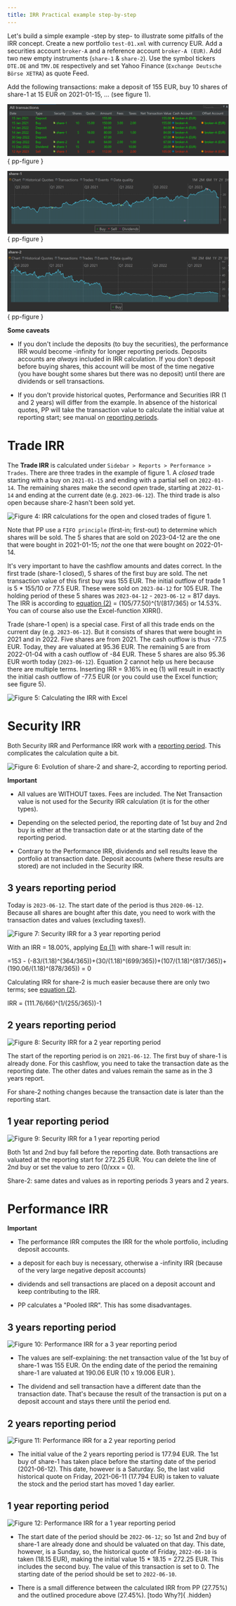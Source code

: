 ```yaml
---
title: IRR Practical example step-by-step
---
```

Let's build a simple example -step by step- to illustrate some pitfalls of the IRR concept. Create a new portfolio `test-01.xml` with currency EUR. Add a securities account `broker-A` and a reference account `broker-A (EUR)`. Add two new empty instruments (`share-1` & `share-2`). Use the symbol tickers `DTE.DE` and `TMV.DE` respectively and set Yahoo Finance (`Exchange Deutsche Börse XETRA`) as quote Feed.

Add the following transactions: make a deposit of 155 EUR, buy 10 shares of share-1 at 15 EUR on 2021-01-15, ... (see figure 1).

![Figure 1: overview of transactions - Deposit (3x), Buy (3x), Dividend, and partial Sell.](images/irr-example-transactions.png){ pp-figure } 


![Figure 2: graph of historical quotes and transactions of share 1](images/irr-example-share-1.png){ pp-figure }

![Figure 3: graph of historical quotes and transactions of share 2](images/irr-example-share-2.png){ pp-figure }


**Some caveats**

  + If you don't include the deposits (to buy the securities), the performance IRR would become -infinity for longer reporting periods. Deposits accounts are *always* included in IRR calculation. If you don't deposit before buying shares, this account will be most of the time negative (you have bought some shares but there was no deposit) until there are dividends or sell transactions.

  + If you don't provide historical quotes, Performance and Securities IRR (1 and 2 years) will differ from the example. In absence of the historical quotes, PP will take the transaction value to calculate the initial value at reporting start; see manual on [reporting periods](reporting-period.md).

# Trade IRR

The **Trade IRR** is calculated under `Sidebar > Reports > Performance > Trades`. There are three trades in the example of figure 1. A *closed* trade starting with a buy on `2021-01-15` and ending with a partial sell on `2022-01-14`. The remaining shares make the second *open* trade, starting at `2022-01-14` and ending at the current date (e.g. `2023-06-12`). The third trade is also open because share-2 hasn't been sold yet.

![Figure 4: IRR calculations for the open and closed trades of figure 1.](../images/irr-example-trade.png)

Note that PP use a `FIFO principle` (first-in; first-out) to determine which shares will be sold. The 5 shares that are sold on 2023-04-12 are the one that were bought in 2021-01-15; *not* the one that were bought on 2022-01-14.

It's very important to have the cashflow amounts and dates correct. In the first trade (share-1 closed), 5 shares of the first buy are sold. The net transaction value of this first buy was 155 EUR. The initial outflow of trade 1 is 5 * 155/10 or 77.5 EUR. These were sold on `2023-04-12` for 105 EUR. The holding period of these 5 shares was `2023-04-12` - `2023-06-12` = 817 days. The IRR is according to [equation (2)](irr-theory.md) = (105/77.50)^(1/(817/365) or 14.53%.  You can of course also use the Excel-function XIRR().

Trade (share-1 open) is a special case. First of all this trade ends on the current day (e.g. `2023-06-12`). But it consists of shares that were bought in 2021 and in 2022. Five shares are from 2021. The cash outflow is thus -77.5 EUR. Today, they are valuated at 95.36 EUR. The remaining 5 are from 2022-01-04 with a cash outflow of -84 EUR. These 5 shares are also 95.36 EUR worth today (`2023-06-12`). Equation 2 cannot help us here because there are multiple terms. Inserting IRR = 9.16% in eq (1) will result in exactly the initial cash outflow of -77.5 EUR (or you could use the Excel function; see figure 5).

![Figure 5: Calculating the IRR with Excel](../images/irr-example-excel.png)

# Security IRR

Both Security IRR and Performance IRR work with a [reporting period](reporting-period.md). This complicates the calculation quite a bit.

![Figure 6: Evolution of share-2 and share-2, according to reporting period.](../images/irr-example-security.png)

**Important**

  + All values are WITHOUT taxes. Fees are included. The Net Transaction value is not used for the Security IRR calculation (it is for the other types).

  + Depending on the selected period, the  reporting date of 1st buy and 2nd buy is either at the transaction date or at the starting date of the reporting period.

  + Contrary to the Performance IRR, dividends and sell results leave the portfolio at transaction date. Deposit accounts (where these results are stored) are not included in the Security IRR.

## 3 years reporting period

Today is `2023-06-12`. The start date of the period is thus `2020-06-12`. Because all shares are bought after this date, you need to work with the transaction dates and values (excluding taxes!).

![Figure 7: Security IRR for a 3 year reporting period](../images/irr-example-security-reporting-period-3y.png)

With an IRR = 18.00%, applying [Eq (1)](irr-theory.md) with share-1 will result in:

=153 - (-83/(1.18)^(364/365))+(30/(1.18)^(699/365))+(107/(1.18)^(817/365))+(190.06/(1.18)^(878/365)) = 0

Calculating IRR for share-2 is much easier because there are only two terms; see [equation (2)](irr-theory.md).

IRR = (111.76/66)^(1/(255/365))-1

## 2 years reporting period

![Figure 8: Security IRR for a 2 year reporting period](../images/irr-example-security-reporting-period-2y.png)

The start of the reporting period is on `2021-06-12`. The first buy of share-1 is already done. For this cashflow, you need to take the transaction date as the reporting date. The other dates and values remain the same as in the 3 years report.

For share-2 nothing changes because the transaction date is later than the reporting start.

## 1 year reporting period

![Figure 9: Security IRR for a 1 year reporting period](../images/irr-example-security-reporting-period-1y.png)

Both 1st and 2nd buy fall before the reporting date. Both transactions are valuated at the reporting start for 272.25 EUR. You can delete the line of 2nd buy or set the value to zero (0/xxx = 0).

Share-2: same dates and values as in reporting periods 3 years and 2 years.

# Performance IRR

**Important**

  + The performance IRR computes the IRR for the whole portfolio, including deposit accounts.

  + a deposit for each buy is necessary, otherwise a -infinity IRR (because of the very large negative deposit accounts)

  + dividends and sell transactions are placed on a deposit account and keep contributing to the IRR.

  + PP calculates a "Pooled IRR". This has some disadvantages.

## 3 years reporting period

![Figure 10: Performance IRR for a 3 year reporting period](../images/irr-example-performance-reporting-period-3y.png)

  + The values are self-explaining: the net transaction value of the 1st buy of share-1 was 155 EUR. On the ending date of the period the remaining share-1 are valuated at 190.06 EUR (10 x 19.006 EUR ).

  + The dividend and sell transaction have a different date than the transaction date. That's because the result of the transaction is put on a deposit account and stays there until the period end.

## 2 years reporting period

![Figure 11: Performance IRR for a 2 year reporting period](../images/irr-example-performance-reporting-period-2y.png)


  + The initial value of the 2 years reporting period is 177.94 EUR. The 1st buy of share-1 has taken place before the starting date of the period (2021-06-12). This date, however is a Saturday. So, the last valid historical quote on Friday, 2021-06-11 (17.794 EUR) is taken to valuate the stock and the period start has moved 1 day earlier.

## 1 year reporting period

![Figure 12: Performance IRR for a 1 year reporting period](../images/irr-example-performance-reporting-period-1y.png)

  + The start date of the period should be `2022-06-12`; so 1st and 2nd buy of share-1 are already done and should be valuated on that day. This date, however, is a Sunday, so, the historical quote of Friday, `2022-06-10` is taken (18.15 EUR), making the initial value 15 * 18.15 = 272.25 EUR. This includes the second buy. The value of this transaction is set to 0. The starting date of the period should be set to `2022-06-10`.

  + There is a small difference between the calculated IRR from PP (27.75%) and the outlined procedure above (27.45%). [todo Why?]{ .hidden}


